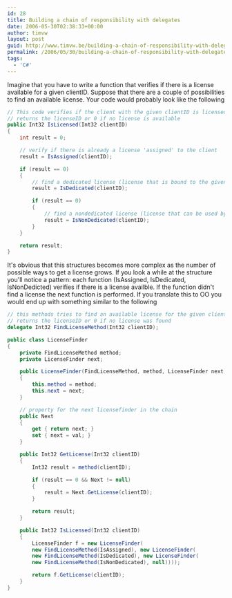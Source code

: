 ```yaml
---
id: 28
title: Building a chain of responsibility with delegates
date: 2006-05-30T02:38:33+00:00
author: timvw
layout: post
guid: http://www.timvw.be/building-a-chain-of-responsibility-with-delegates/
permalink: /2006/05/30/building-a-chain-of-responsibility-with-delegates/
tags:
  - 'C#'
---
```

Imagine that you have to write a function that verifies if there is a license available for a given clientID. Suppose that there are a couple of possibilities to find an available license. Your code would probably look like the following

```csharp
// This code verifies if the client with the given clientID is licensed
// returns the licenseID or 0 if no license is available
public Int32 IsLicensed(Int32 clientID) 
{
	int result = 0;

	// verify if there is already a license 'assigned' to the client
	result = IsAssigned(clientID);

	if (result == 0) 
	{
		// find a dedicated license (license that is bound to the given client)
		result = IsDedicated(clientID);

		if (result == 0) 
		{
			// find a nondedicated license (license that can be used by any client)
			result = IsNonDedicated(clientID);
		}
	}

	return result;
}
```

It's obvious that this structures becomes more complex as the number of possible ways to get a license grows. If you look a while at the structure you'll notice a pattern: each function (IsAssigned, IsDedicated, IsNonDedicted) verifies if there is a license availble. If the function didn't find a license the next function is performed. If you translate this to OO you would end up with something similar to the following

```csharp
// this methods tries to find an available license for the given clientID
// returns the licenseID or 0 if no license was found
delegate Int32 FindLicenseMethod(Int32 clientID);

public class LicenseFinder 
{
	private FindLicenseMethod method;
	private LicenseFinder next;

	public LicenseFinder(FindLicenseMethod, method, LicenseFinder next) 
	{
		this.method = method;
		this.next = next;
	}

	// property for the next licensefinder in the chain
	public Next 
	{
		get { return next; }
		set { next = val; }
	}

	public Int32 GetLicense(Int32 clientID) 
	{
		Int32 result = method(clientID);

		if (result == 0 && Next != null) 
		{
			result = Next.GetLicense(clientID);
		}

		return result;
	}

	public Int32 IsLicensed(Int32 clientID) 
	{
		LicenseFinder f = new LicenseFinder(
		new FindLicenseMethod(IsAssigned), new LicenseFinder(
		new FindLicenseMethod(IsDedicated), new LicenseFinder(
		new FindLicenseMethod(IsNonDedicated), null))));

		return f.GetLicense(clientID);
	}
}
```
